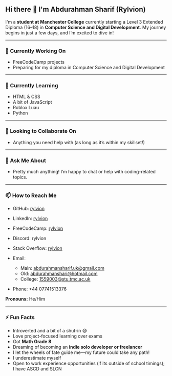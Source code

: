 ## Hi there 👋 I'm Abdurahman Sharif (Rylvion)

I'm a **student at Manchester College** currently starting a Level 3 Extended Diploma (16–18) in **Computer Science and Digital Development**. My journey begins in just a few days, and I’m excited to dive in!

---

### 🔭 Currently Working On

* FreeCodeCamp projects
* Preparing for my diploma in Computer Science and Digital Development

---

### 🌱 Currently Learning

* HTML & CSS
* A bit of JavaScript
* Roblox Luau
* Python

---

### 👯 Looking to Collaborate On

* Anything you need help with (as long as it’s within my skillset!)

---

### 💬 Ask Me About

* Pretty much anything! I’m happy to chat or help with coding-related topics.

---

### 📫 How to Reach Me

* GitHub: [rylvion](https://github.com/rylvion)
* LinkedIn: [rylvion](https://linkedin.com/in/rylvion)
* FreeCodeCamp: [rylvion](https://www.freecodecamp.org/rylvion)
* Discord: rylvion
* Stack Overflow: [rylvion](https://stackoverflow.com/users/31430095/rylvion)
* Email:

  * Main: [abdurahmansharif.uk@gmail.com](mailto:abdurahmansharif.uk@gmail.com)
  * Old: [abdurahmanshari@hotmail.com](mailto:abdurahmanshari@hotmail.com)
  * College: [1559003@stu.tmc.ac.uk](mailto:1559003@stu.tmc.ac.uk)
* Phone: +44 07741513376

**Pronouns:** He/Him

---

### ⚡ Fun Facts

* Introverted and a bit of a shut-in 😅
* Love project-focused learning over exams
* Got **Math Grade 8**
* Dreaming of becoming an **indie solo developer or freelancer**
* I let the wheels of fate guide me—my future could take any path!
* I underestimate myself
* Open to work experience opportunities (if its outside of school timings); I have ASCD and SLCN
